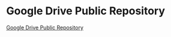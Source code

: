 # Google Drive Public Repository
[Google Drive Public Repository](https://drive.google.com/drive/folders/1BggeefTqh4_SfbfDKyIzHAcbSWazN4k4)  
  
  

